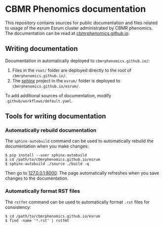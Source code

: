 # CBMR Phenomics documentation

This repository contains sources for public documentation and files related to usage of the esrum Esrum cluster administrated by CBMR phenomics. The documentation can be read at [cbmrphenomics.github.io](https://cbmrphenomics.github.io).

## Writing documentation

Documentation in automatically deployed to `cbmrphenomics.github.io/`:

1. Files in the `root/` folder are deployed directly to the root of `cbmrphenomics.github.io/`.
2. The [sphinx](https://www.sphinx-doc.org/en/master/) project in the `esrum/` folder is deployed to `cbmrphenomics.github.io/esrum/`.

To add additional sources of documentation, modify `.github/workflows/default.yaml`.

## Tools for writing documentation

### Automatically rebuild documentation

The `sphinx-autobuild` command can be used to automatically rebuild the documentation when you make changes:

```console
$ pip install --user sphinx-autobuild
$ cd /path/to/cbmrphenomics.github.io/esrum
$ sphinx-autobuild ./source ./build -q
```

Then go to [127.0.0.1:8000](http://127.0.0.1:8000/). The page automatically refreshes when you save changes to the documentation.

### Automatically format RST files

The `rstfmt` command can be used to automatically format `.rst` files for consistency:

```console
$ cd /path/to/cbmrphenomics.github.io/esrum
$ find -name '*.rst' | rstfmt
```
